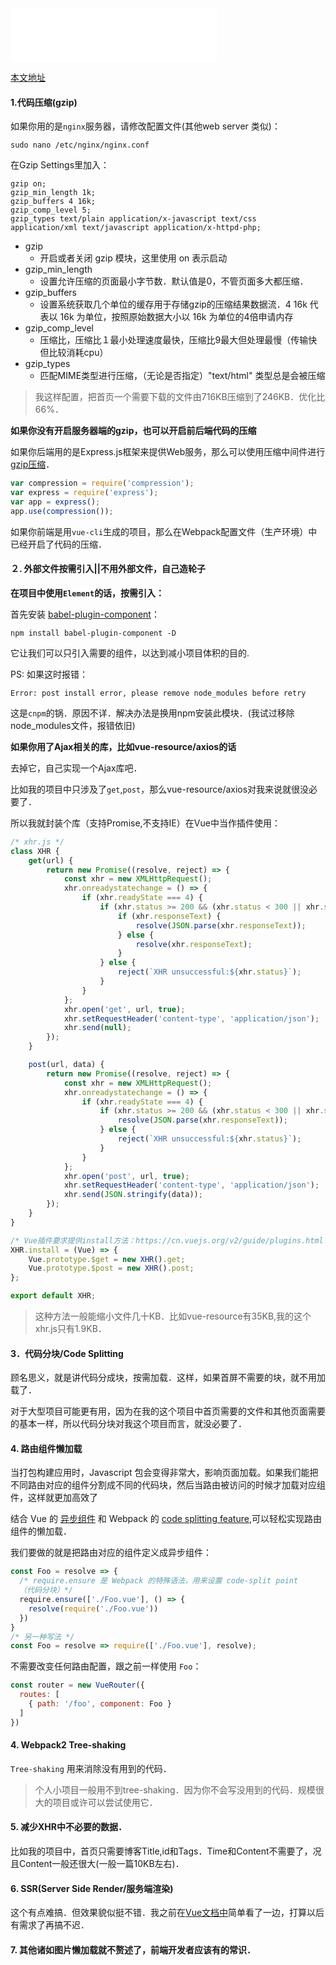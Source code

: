 <iframe frameborder="no" border="0" marginwidth="0" marginheight="0" width=330 height=86 src="//music.163.com/outchain/player?type=2&id=450567505&auto=0&height=66"></iframe>

[本文地址](http://linshuirong.cn/dist/#/blog/590b422dad0509492140bc43)

#### 1.代码压缩(gzip)

如果你用的是`nginx`服务器，请修改配置文件(其他web server 类似)：

`sudo nano /etc/nginx/nginx.conf`

在Gzip Settings里加入：

```shell
gzip on;
gzip_min_length 1k;
gzip_buffers 4 16k;
gzip_comp_level 5;
gzip_types text/plain application/x-javascript text/css application/xml text/javascript application/x-httpd-php;
```

* gzip
  * 开启或者关闭 gzip 模块，这里使用 on 表示启动
* gzip_min_length
  * 设置允许压缩的页面最小字节数．默认值是0，不管页面多大都压缩．
* gzip_buffers
  * 设置系统获取几个单位的缓存用于存储gzip的压缩结果数据流．4 16k 代表以 16k 为单位，按照原始数据大小以 16k 为单位的4倍申请内存
* gzip_comp_level
  * 压缩比，压缩比１最小处理速度最快，压缩比9最大但处理最慢（传输快但比较消耗cpu）
* gzip_types
  * 匹配MIME类型进行压缩，（无论是否指定）"text/html" 类型总是会被压缩


> 我这样配置，把首页一个需要下载的文件由716KB压缩到了246KB．优化比66%．

**如果你没有开启服务器端的gzip，也可以开启前后端代码的压缩**

如果你后端用的是Express.js框架来提供Web服务，那么可以使用压缩中间件进行[gzip压缩](https://expressjs.com/zh-cn/advanced/best-practice-performance.html)．

```javascript
var compression = require('compression');
var express = require('express');
var app = express();
app.use(compression());
```

如果你前端是用`vue-cli`生成的项目，那么在Webpack配置文件（生产环境）中已经开启了代码的压缩．

#### ２. 外部文件按需引入||不用外部文件，自己造轮子

**在项目中使用`Element`的话，按需引入：**

首先安装 [babel-plugin-component](https://github.com/QingWei-Li/babel-plugin-component)：

`npm install babel-plugin-component -D`

它让我们可以只引入需要的组件，以达到减小项目体积的目的.

PS: 如果这时报错：

```shell
Error: post install error, please remove node_modules before retry
```

这是`cnpm`的锅．原因不详．解决办法是换用npm安装此模块．(我试过移除node_modules文件，报错依旧)

**如果你用了Ajax相关的库，比如vue-resource/axios的话**

去掉它，自己实现一个Ajax库吧．

比如我的项目中只涉及了`get`,`post`，那么vue-resource/axios对我来说就很没必要了．

所以我就封装个库（支持Promise,不支持IE）在Vue中当作插件使用：

```javascript
/* xhr.js */
class XHR {
    get(url) {
        return new Promise((resolve, reject) => {
            const xhr = new XMLHttpRequest();
            xhr.onreadystatechange = () => {
                if (xhr.readyState === 4) {
                    if (xhr.status >= 200 && (xhr.status < 300 || xhr.status === 304)) {
                        if (xhr.responseText) {
                            resolve(JSON.parse(xhr.responseText));
                        } else {
                            resolve(xhr.responseText);
                        }
                    } else {
                        reject(`XHR unsuccessful:${xhr.status}`);
                    }
                }
            };
            xhr.open('get', url, true);
            xhr.setRequestHeader('content-type', 'application/json');
            xhr.send(null);
        });
    }

    post(url, data) {
        return new Promise((resolve, reject) => {
            const xhr = new XMLHttpRequest();
            xhr.onreadystatechange = () => {
                if (xhr.readyState === 4) {
                    if (xhr.status >= 200 && (xhr.status < 300 || xhr.status === 304)) {
                        resolve(JSON.parse(xhr.responseText));
                    } else {
                        reject(`XHR unsuccessful:${xhr.status}`);
                    }
                }
            };
            xhr.open('post', url, true);
            xhr.setRequestHeader('content-type', 'application/json');
            xhr.send(JSON.stringify(data));
        });
    }
}

/* Vue插件要求提供install方法：https://cn.vuejs.org/v2/guide/plugins.html */
XHR.install = (Vue) => {
    Vue.prototype.$get = new XHR().get;
    Vue.prototype.$post = new XHR().post;
};

export default XHR;
```

> 这种方法一般能缩小文件几十KB．比如vue-resource有35KB,我的这个xhr.js只有1.9KB．



#### 3．代码分块/Code Splitting  

顾名思义，就是讲代码分成块，按需加载．这样，如果首屏不需要的块，就不用加载了．

对于大型项目可能更有用，因为在我的这个项目中首页需要的文件和其他页面需要的基本一样，所以代码分块对我这个项目而言，就没必要了．

#### 4. 路由组件懒加载

当打包构建应用时，Javascript 包会变得非常大，影响页面加载。如果我们能把不同路由对应的组件分割成不同的代码块，然后当路由被访问的时候才加载对应组件，这样就更加高效了

结合 Vue 的 [异步组件](http://vuejs.org/guide/components.html#Async-Components) 和 Webpack 的 [code splitting feature](https://webpack.js.org/guides/code-splitting-require/),可以轻松实现路由组件的懒加载．

我们要做的就是把路由对应的组件定义成异步组件：

```javascript
const Foo = resolve => {
  /* require.ensure 是 Webpack 的特殊语法，用来设置 code-split point
  （代码分块）*/
  require.ensure(['./Foo.vue'], () => {
    resolve(require('./Foo.vue'))
  })
}
/* 另一种写法 */
const Foo = resolve => require(['./Foo.vue'], resolve);
```

不需要改变任何路由配置，跟之前一样使用 `Foo`：

```javascript
const router = new VueRouter({
  routes: [
    { path: '/foo', component: Foo }
  ]
})
```

#### 4. Webpack2 Tree-shaking

`Tree-shaking` 用来消除没有用到的代码．

> 个人小项目一般用不到tree-shaking．因为你不会写没用到的代码．规模很大的项目或许可以尝试使用它．

#### 5. 减少XHR中不必要的数据．

比如我的项目中，首页只需要博客Title,id和Tags．Time和Content不需要了，况且Content一般还很大(一般一篇10KB左右)．

#### 6. SSR(Server Side Render/服务端渲染)

这个有点难搞．但效果貌似挺不错．我之前在[Vue文档中](https://cn.vuejs.org/v2/guide/ssr.html)简单看了一边，打算以后有需求了再搞不迟．

#### 7. 其他诸如图片懒加载就不赘述了，前端开发者应该有的常识．
